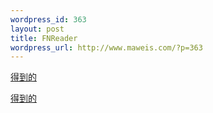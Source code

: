 ```yaml
--- 
wordpress_id: 363
layout: post
title: FNReader
wordpress_url: http://www.maweis.com/?p=363
---
```

<a href="http://maweis.com/m/FNReader_3rd_arm.sisx">得到的</a>

<a href="http://maweis.com/m/FNReader_3rd_arm.sisx">得到的</a>
